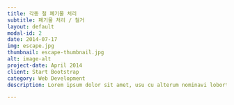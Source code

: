 ```yaml
---
title: 각종 철 폐기물 처리
subtitle: 폐기물 처리 / 철거
layout: default
modal-id: 2
date: 2014-07-17
img: escape.jpg
thumbnail: escape-thumbnail.jpg
alt: image-alt
project-date: April 2014
client: Start Bootstrap
category: Web Development
description: Lorem ipsum dolor sit amet, usu cu alterum nominavi lobortis. At duo novum diceret. Tantas apeirian vix et, usu sanctus postulant inciderint ut, populo diceret necessitatibus in vim. Cu eum dicam feugiat noluisse.

---
```

